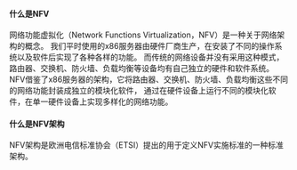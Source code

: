 #### 什么是NFV
网络功能虚拟化（Network Functions Virtualization，NFV）是一种关于网络架构的概念。
我们平时使用的x86服务器由硬件厂商生产，在安装了不同的操作系统以及软件后实现了各种各样的功能。
而传统的网络设备并没有采用这种模式，路由器、交换机、防火墙、负载均衡等设备均有自己独立的硬件和软件系统。
NFV借鉴了x86服务器的架构，它将路由器、交换机、防火墙、负载均衡这些不同的网络功能封装成独立的模块化软件，
通过在硬件设备上运行不同的模块化软件，在单一硬件设备上实现多样化的网络功能。

#### 什么是NFV架构
NFV架构是欧洲电信标准协会（ETSI）提出的用于定义NFV实施标准的一种标准架构。

